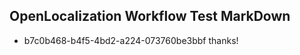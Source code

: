 ## OpenLocalization Workflow Test MarkDown
* b7c0b468-b4f5-4bd2-a224-073760be3bbf thanks!

<!--HONumber=Aug16_HO1-->



